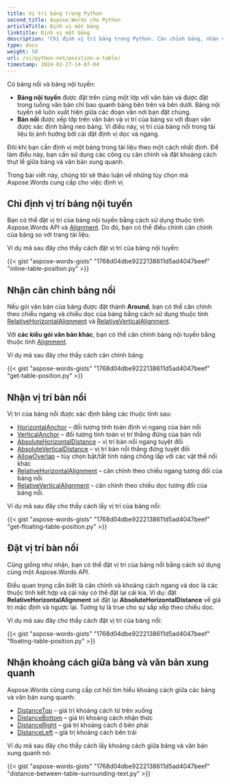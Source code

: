 ```yaml
---
title: Vị trí bảng trong Python
second_title: Aspose.Words cho Python
articleTitle: Định vị một bảng
linktitle: Định vị một bảng
description: "Chỉ định vị trí bảng trong Python. Căn chỉnh bảng, nhận và đặt vị trí bảng nổi bằng Python."
type: docs
weight: 50
url: /vi/python-net/position-a-table/
timestamp: 2024-01-27-14-07-04
---
```


Có bảng nổi và bảng nội tuyến:

* **Bảng nội tuyến** được đặt trên cùng một lớp với văn bản và được đặt trong luồng văn bản chỉ bao quanh bảng bên trên và bên dưới. Bảng nội tuyến sẽ luôn xuất hiện giữa các đoạn văn nơi bạn đặt chúng.
* **Bàn nổi** được xếp lớp trên văn bản và vị trí của bảng so với đoạn văn được xác định bằng neo bảng. Vì điều này, vị trí của bảng nổi trong tài liệu bị ảnh hưởng bởi cài đặt định vị dọc và ngang.

Đôi khi bạn cần định vị một bảng trong tài liệu theo một cách nhất định. Để làm điều này, bạn cần sử dụng các công cụ căn chỉnh và đặt khoảng cách thụt lề giữa bảng và văn bản xung quanh.

Trong bài viết này, chúng tôi sẽ thảo luận về những tùy chọn mà Aspose.Words cung cấp cho việc định vị.

## Chỉ định vị trí bảng nội tuyến

Bạn có thể đặt vị trí của bảng nội tuyến bằng cách sử dụng thuộc tính Aspose.Words API và [Alignment](https://reference.aspose.com/words/python-net/aspose.words.tables/table/alignment/). Do đó, bạn có thể điều chỉnh căn chỉnh của bảng so với trang tài liệu.

Ví dụ mã sau đây cho thấy cách đặt vị trí của bảng nội tuyến:

{{< gist "aspose-words-gists" "1768d04dbe9222138611d5ad4047beef" "inline-table-position.py" >}}

## Nhận căn chỉnh bảng nổi

Nếu gói văn bản của bảng được đặt thành **Around**, bạn có thể căn chỉnh theo chiều ngang và chiều dọc của bảng bằng cách sử dụng thuộc tính [RelativeHorizontalAlignment](https://reference.aspose.com/words/python-net/aspose.words.tables/table/relative_horizontal_alignment/) và [RelativeVerticalAlignment](https://reference.aspose.com/words/python-net/aspose.words.tables/table/relative_vertical_alignment/).

Với **các kiểu gói văn bản khác**, bạn có thể căn chỉnh bảng nội tuyến bằng thuộc tính [Alignment](https://reference.aspose.com/words/python-net/aspose.words.tables/table/alignment/).

Ví dụ mã sau đây cho thấy cách căn chỉnh bảng:

{{< gist "aspose-words-gists" "1768d04dbe9222138611d5ad4047beef" "get-table-position.py" >}}

## Nhận vị trí bàn nổi

 Vị trí của bảng nổi được xác định bằng các thuộc tính sau:

* [HorizontalAnchor](https://reference.aspose.com/words/python-net/aspose.words.tables/table/horizontal_anchor/) – đối tượng tính toán định vị ngang của bàn nổi
* [VerticalAnchor](https://reference.aspose.com/words/python-net/aspose.words.tables/table/vertical_anchor/) – đối tượng tính toán vị trí thẳng đứng của bàn nổi
* [AbsoluteHorizontalDistance](https://reference.aspose.com/words/python-net/aspose.words.tables/table/absolute_horizontal_distance/) – vị trí bàn nổi ngang tuyệt đối
* [AbsoluteVerticalDistance](https://reference.aspose.com/words/python-net/aspose.words.tables/table/absolute_vertical_distance/) – vị trí bàn nổi thẳng đứng tuyệt đối
* [AllowOverlap](https://reference.aspose.com/words/python-net/aspose.words.tables/table/allow_overlap/) – tùy chọn bật/tắt tính năng chồng lấp với các vật thể nổi khác
* [RelativeHorizontalAlignment](https://reference.aspose.com/words/python-net/aspose.words.tables/table/relative_horizontal_alignment/) – căn chỉnh theo chiều ngang tương đối của bảng nổi.
* [RelativeVerticalAlignment](https://reference.aspose.com/words/python-net/aspose.words.tables/table/relative_vertical_alignment/) – căn chỉnh theo chiều dọc tương đối của bảng nổi.

Ví dụ mã sau đây cho thấy cách lấy vị trí của bảng nổi:

{{< gist "aspose-words-gists" "1768d04dbe9222138611d5ad4047beef" "get-floating-table-position.py" >}}

## Đặt vị trí bàn nổi

Cũng giống như nhận, bạn có thể đặt vị trí của bảng nổi bằng cách sử dụng cùng một Aspose.Words API.

Điều quan trọng cần biết là căn chỉnh và khoảng cách ngang và dọc là các thuộc tính kết hợp và cái này có thể đặt lại cái kia. Ví dụ: đặt **RelativeHorizontalAlignment** sẽ đặt lại **AbsoluteHorizontalDistance** về giá trị mặc định và ngược lại. Tương tự là true cho sự sắp xếp theo chiều dọc.

Ví dụ mã sau đây cho thấy cách đặt vị trí của bảng nổi:

{{< gist "aspose-words-gists" "1768d04dbe9222138611d5ad4047beef" "floating-table-position.py" >}}

## Nhận khoảng cách giữa bảng và văn bản xung quanh

Aspose.Words cũng cung cấp cơ hội tìm hiểu khoảng cách giữa các bảng và văn bản xung quanh:

- [DistanceTop](https://reference.aspose.com/words/python-net/aspose.words.tables/table/distance_top/) – giá trị khoảng cách từ trên xuống
- [DistanceBottom](https://reference.aspose.com/words/python-net/aspose.words.tables/table/distance_bottom/) – giá trị khoảng cách nhận thức
- [DistanceRight](https://reference.aspose.com/words/python-net/aspose.words.tables/table/distance_right/) – giá trị khoảng cách ở bên phải
- [DistanceLeft](https://reference.aspose.com/words/python-net/aspose.words.tables/table/distance_left/) – giá trị khoảng cách bên trái

Ví dụ mã sau đây cho thấy cách lấy khoảng cách giữa bảng và văn bản xung quanh nó:

{{< gist "aspose-words-gists" "1768d04dbe9222138611d5ad4047beef" "distance-between-table-surrounding-text.py" >}}
